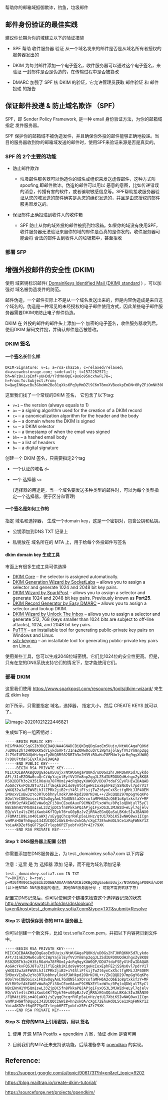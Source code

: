 帮助你的邮箱域抵御欺诈，钓鱼，垃圾邮件

## 邮件身份验证的最佳实践

建议你长期为你的域建立以下的验证措施

- SPF 帮助 收件服务器 验证 从一个域名发来的邮件是否是从域名所有者授权的服务器发出的

- DKIM 为每封邮件添加一个电子签名，收件服务器可以通过这个电子签名，来验证 一封邮件是否是伪造的，在传输过程中是否被篡改
- DMARC 加强了 SPF 核 DKIM 的验证，它允许管理员获取 邮件验证 和 邮件投递 的报告



## 保证邮件投递 & 防止域名欺诈  （SPF）

SPF，即 Sender Policy Framework, 是一种 email 身份验证方法，为你的邮箱域 指定 发件服务器。

SPF 保护你的邮箱域不被伪造发件，并且确保你外投的邮件能够正确地投递。当目的服务器收到你的邮箱域发送的邮件时，使用SPF来验证来源是否是真实的。

### SPF 的 2个主要的功能

- 防止邮件欺诈

  - 垃圾邮件服务器可以伪造你的域名或组织来发送虚假邮件，这种方式叫 spoofing,即邮件欺诈。伪造的邮件可以用以 恶意的意图，比如传递错误的消息，传播有害的软件，或者骗取敏感信息等。SPF帮助接收服务器验证从您的域发送的邮件确实是从您的组织发送的，并且是由您授权的邮件服务器发送的。

- 保证邮件正确投递到收件人的收件箱

  - SPF 防止从你的域外投的邮件被扔到垃圾箱。如果你的域没有使用SPF，收件服务器无法验证来自你的域的邮件是否真的是你发的。收件服务器可能会将 合法的邮件丢到收件人的垃圾箱中，甚至拒收

  

### 部署 SFP



## 增强外投邮件的安全性 (DKIM)

使用  域密钥标识邮件( [DomainKeys Identified Mail (DKIM) standard](http://www.dkim.org/) ) ，可以加强对 域名被伪造发件的防范。

邮件伪造，一个邮件实际上不是从一个域名发送出来的，但是内容伪造成是来自这个域名的。伪造是一种常见的未经授权的电子邮件使用方式，因此某些电子邮件服务器需要DKIM来防止电子邮件伪造。

DKIM 在 外投的邮件的邮件头上添加一个 加密的电子签名，收件服务器收到后，使用DKIM 解码文件投，并确认邮件是否被篡改。

### DKIM 签名 

#### 一个签名长什么样

```
DKIM-Signature: v=1; a=rsa-sha256; c=relaxed/relaxed; d=asuswebstorage.com; s=default; t=1572282571; bh=NFzBvJ/pEmf+yUHDd/Y7dYNH9pE+Bx6o95KcxhwFL78=; h=From:To:Subject:From; b=QwgINKqwcBu3GbeWm2Be81qXks6Pq9yMmDZl9C6mT8moXVBeokpEmDN+0RyZFiOmNH30kbe6HbS2lY3b1Pf726UH/V/0VAH0nigTuir4TWdN/IUePV+goQdEJ2+sDQ1fHlVjyyJCRwCiFiZpBIjhTBNN0vrgNJZ/gSLLOvq6k3s=

```

这里我们找了一个常规的DKIM 签名， 它包含了以下tag:

- `v=1` – the version (always equals to 1)
- `a=` – a signing algorithm used for the creation of a DKIM record
- `c=` – a canonicalization algorithm for the header and the body
- `d=` – a domain where the DKIM is signed
- `s=` – a DKIM selector
- `t=` – a timestamp of when the email was signed
- `bh=` – a hashed email body
- `h=` – a list of headers
- `b=` – a digital signature 

创建一个 DKIM 签名，只需要指定2个tag

- 一个认证的域名  `d=`

- 一个 选择器  `s=`  

  (选择器的用途是，当一个域名要发送多种类型的邮件时，可以为每个类型指定一个选择器，便于区分和管理)

  

#### 一个签名是如何工作的

指定 域名和选择器， 生成一个domain key，这是一个密钥对，包含公钥和私钥。

- 公钥添加到DNS TXT 记录上

- 私钥放在  域名所在的 MTA 上，用于给每个外投邮件写签名

  

#### dkim domain key 生成工具

市面上有很多生成工具可供选择

- [DKIM Core](https://dkimcore.org/tools/keys.html) – the selector is assigned automatically.
- [DKIM Generation Wizard by SocketLabs](https://www.socketlabs.com/domainkey-dkim-generation-wizard/) – allows you to assign a selector and generate 1024 and 2048 bit key pairs.
- [DKIM Wizard by SparkPost](https://www.sparkpost.com/resources/tools/dkim-wizard/) – allows you to assign a selector and generate 1024 and 2048 bit key pairs. Previously known as **Port25**.
- [DKIM Record Generator by Easy DMARC](https://easydmarc.com/tools/dkim-record-generator) – allows you to assign a selector and lookup DKIM. 
- [DKIM Wizard by Unlock The Inbox](https://www.unlocktheinbox.com/dkimwizard/) – allows you to assign a selector and generate 512, 768 (keys smaller than 1024 bits are subject to off-line attacks), 1024, and 2048 bit key pairs.
- [PuTTY](https://www.chiark.greenend.org.uk/~sgtatham/putty/latest.html) – an installable tool for generating public-private key pairs on Windows and Linux.
- [ssh-keygen](https://www.ssh.com/ssh/keygen/) – an installable tool for generating public-private key pairs on Linux.

使用某些工具，您可以生成2048位域密钥。它们比1024位的安全性更高。但是，只有在您的DNS系统支持它们的情况下，您才能使用它们。



### 部署 DKIM

这里我们使用  https://www.sparkpost.com/resources/tools/dkim-wizard/ 来生成 dkim key

如下所示，只需要指定  域名，选择器， 指定大小，然后 CREATE KEYS 就可以了。

![image-20201021222446821](C:\Users\liuyh\AppData\Roaming\Typora\typora-user-images\image-20201021222446821.png)

生成如下的一组密钥对：

```
-----BEGIN PUBLIC KEY-----
MIGfMA0GCSqGSIb3DQEBAQUAA4GNADCBiQKBgQDgGaoEm5Uujx/NtWUGAgaPQ0Kd
/uD0Gs2hTJHRQ6KKSd7LykdoAFt/31nEZONw0cuQrCiWpYajolEyfVVJYm8np2qq
JLZSdIUFDOUQdHzhgxZy8KQ8RS02DBTh3o2H35iROaHu78FMUm1y4cRq9qyXUW0Q
P/DDU7tdaFSEyXlHIwIDAQAB
-----END PUBLIC KEY-----
-----BEGIN RSA PRIVATE KEY-----
MIICXQIBAAKBgQDgGaoEm5Uujx/NtWUGAgaPQ0Kd/uD0Gs2hTJHRQ6KKSd7Lykdo
AFt/31nEZONw0cuQrCiWpYajolEyfVVJYm8np2qqJLZSdIUFDOUQdHzhgxZy8KQ8
RS02DBTh3o2H35iROaHu78FMUm1y4cRq9qyXUW0QP/DDU7tdaFSEyXlHIwIDAQAB
AoGAcYkvFQSJ8Tu73ilflEqkbiKido9yAtotgeHcIoxEphFE2jSSNsOvl7pdrV17
yWXQ32wJaEFWVELhJlZPRk2jiB2+iY4SliFfsijTwZt6ynCxXSctfgRMiJJP4OEM
5M9oxVIsBwJzYo3RTUobhnylXokPJWHkpd208rNJHL++/ZkCQQD297mpGgY6qKPo
8OolYeCOEOoisxiFU2wOqyAmL7GdQN5laXOrcofaMFH6A2cQ6E1o8ptxksfzY+MF
dVtRK9zfAkEA6EvWw8q2Fi38vCEoe0AuxF9CMNXEYlxoWYu/0PqloQDWjulT5yCl
NBcENnH1YMSQm1swL33ZjpDC5fn8PkkaPQJAPjg1FyxOS3L3MJWZd+eLyl7qjelv
EQ/uVle4lsZHSiXwob4KfTQyk76+uG0pBzJvZjRRAzEGnQQaSuLBKdcSIwJBANX0
/FQMAti89Lsm401aWXj/sEygqChcqrRHlp5aLnHz/qtU17XbiK5IwNWQ8wx1ICgn
vmMPzHGWfh0qup134ZUCQQCzGWi8+hn2xkOA/cXgC72EhuHdOL5Ce1zRqFWNkY1Z
YoiaAKDZef6qGF7SpGTrlepb6PZTyobfvX5Pr4Zr79XK
-----END RSA PRIVATE KEY-----
```

#### Step 1:  DNS服务器上配置 公钥

你需要添加在DNS服务器上，为  test._domainkey.sofia7.com 以下内容 

注意：这里 是 为 选择器 添加 记录，而不是为域名添加记录

```
test._domainkey.sofia7.com IN TXT
“v=DKIM1\; k=rsa\; p=MIGfMA0GCSqGSIb3DQEBAQUAA4GNADCBiQKBgQDgGaoEm5Uujx/NtWUGAgaPQ0Kd/uD0Gs2hTJHRQ6KKSd7LykdoAFt/31nEZONw0cuQrCiWpYajolEyfVVJYm8np2qqJLZSdIUFDOUQdHzhgxZy8KQ8RS02DBTh3o2H35iROaHu78FMUm1y4cRq9qyXUW0QP/DDU7tdaFSEyXlHIwIDAQAB”
(以上是BIND DNS服务器的语法, 其他DNS服务器分号 ; 可能不需要转移字符)
```

配置完DNS记录后，你可以使用这个链接来检查这个选择器记录的状态
http://www.dnswatch.info/dns/dnslookup?la=en&host=test._domainkey.sofia7.com&type=TXT&submit=Resolve

#### Step 2:  密钥保存到 你的 MTA 服务器上

你可以创建一个新文件，比如 test.sofia7.com.pem，并把以下内容拷贝到文件中。

```
-----BEGIN RSA PRIVATE KEY-----
MIICXQIBAAKBgQDgGaoEm5Uujx/NtWUGAgaPQ0Kd/uD0Gs2hTJHRQ6KKSd7Lykdo
AFt/31nEZONw0cuQrCiWpYajolEyfVVJYm8np2qqJLZSdIUFDOUQdHzhgxZy8KQ8
RS02DBTh3o2H35iROaHu78FMUm1y4cRq9qyXUW0QP/DDU7tdaFSEyXlHIwIDAQAB
AoGAcYkvFQSJ8Tu73ilflEqkbiKido9yAtotgeHcIoxEphFE2jSSNsOvl7pdrV17
yWXQ32wJaEFWVELhJlZPRk2jiB2+iY4SliFfsijTwZt6ynCxXSctfgRMiJJP4OEM
5M9oxVIsBwJzYo3RTUobhnylXokPJWHkpd208rNJHL++/ZkCQQD297mpGgY6qKPo
8OolYeCOEOoisxiFU2wOqyAmL7GdQN5laXOrcofaMFH6A2cQ6E1o8ptxksfzY+MF
dVtRK9zfAkEA6EvWw8q2Fi38vCEoe0AuxF9CMNXEYlxoWYu/0PqloQDWjulT5yCl
NBcENnH1YMSQm1swL33ZjpDC5fn8PkkaPQJAPjg1FyxOS3L3MJWZd+eLyl7qjelv
EQ/uVle4lsZHSiXwob4KfTQyk76+uG0pBzJvZjRRAzEGnQQaSuLBKdcSIwJBANX0
/FQMAti89Lsm401aWXj/sEygqChcqrRHlp5aLnHz/qtU17XbiK5IwNWQ8wx1ICgn
vmMPzHGWfh0qup134ZUCQQCzGWi8+hn2xkOA/cXgC72EhuHdOL5Ce1zRqFWNkY1Z
YoiaAKDZef6qGF7SpGTrlepb6PZTyobfvX5Pr4Zr79XK
-----END RSA PRIVATE KEY-----
```

#### Step 3:  在你的MTA上引用密钥，用以 签名

1. 使用 开源  MTA  Postfix + opendkim 方案，验证 dkim 是否可用

2. 目前我们的MTA还未支持该功能，后续准备参考 [opendkim](https://sourceforge.net/projects/opendkim/) 的实现。

## Reference:

https://support.google.com/a/topic/9061731?hl=en&ref_topic=9202

https://blog.mailtrap.io/create-dkim-tutorial/

https://sourceforge.net/projects/opendkim/